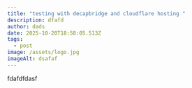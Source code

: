```yaml
---
title: "testing with decapbridge and cloudflare hosting "
description: dfafd
author: dads
date: 2025-10-20T18:58:05.513Z
tags:
  - post
image: /assets/logo.jpg
imageAlt: dsafaf
---
```

fdafdfdasf
